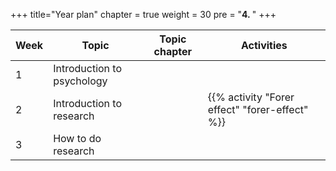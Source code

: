 +++
title="Year plan"
chapter = true
weight = 30
pre = "<b>4. </b>"
+++

|Week|Topic|Topic chapter|Activities|
|----|-----|-------------|----------|
|1|Introduction to psychology|||
|2|Introduction to research||{{% activity "Forer effect" "forer-effect" %}}|
|3|How to do research|||